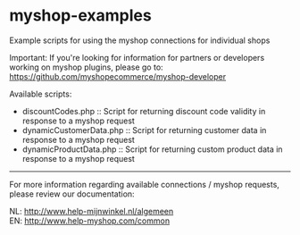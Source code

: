 myshop-examples
======================

Example scripts for using the myshop connections for individual shops

Important: If you're looking for information for partners or developers working on myshop plugins, please go to:
https://github.com/myshopecommerce/myshop-developer

Available scripts:

- discountCodes.php :: Script for returning discount code validity in response to a myshop request
- dynamicCustomerData.php :: Script for returning customer data in response to a myshop request
- dynamicProductData.php :: Script for returning custom product data in response to a myshop request

---

For more information regarding available connections / myshop requests, please review our documentation:

NL: http://www.help-mijnwinkel.nl/algemeen  
EN: http://www.help-myshop.com/common